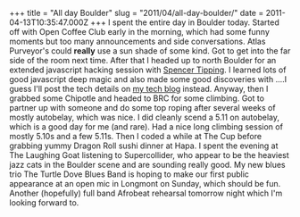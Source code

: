 +++
title = "All day Boulder"
slug = "2011/04/all-day-boulder/"
date = 2011-04-13T10:35:47.000Z
+++
I spent the entire day in Boulder today. Started off with Open Coffee Club early in the morning, which had some funny moments but too many announcements and side conversations. Atlas Purveyor's could **really** use a sun shade of some kind. Got to get into the far side of the room next time. After that I headed up to north Boulder for an extended javascript hacking session with [Spencer Tipping](http://spencertipping.com). I learned lots of good javascript deep magic and also made some good discoveries with ....I guess I'll post the tech details on [my tech blog](/problog) instead. Anyway, then I grabbed some Chipotle and headed to BRC for some climbing. Got to partner up with someone and do some top roping after several weeks of mostly autobelay, which was nice. I did cleanly scend a 5.11 on autobelay, which is a good day for me (and rare). Had a nice long climbing session of mostly 5.10s and a few 5.11s. Then I coded a while at The Cup before grabbing yummy Dragon Roll sushi dinner at Hapa. I spent the evening at The Laughing Goat listening to Supercollider, who appear to be the heaviest jazz cats in the Boulder scene and are sounding really good. My new blues trio The Turtle Dove Blues Band is hoping to make our first public appearance at an open mic in Longmont on Sunday, which should be fun. Another (hopefully) full band Afrobeat rehearsal tomorrow night which I'm looking forward to.